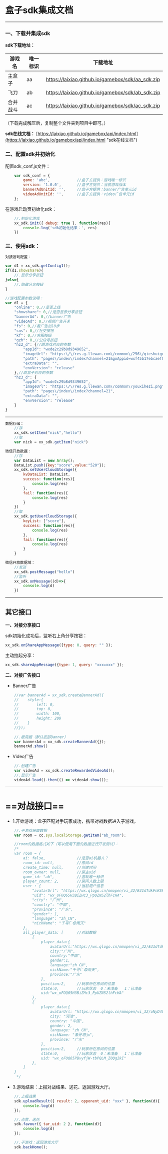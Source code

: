 # 盒子sdk集成文档
---------------
                
### **一、下载并集成sdk**

**sdk下载地址：**

| 游戏名  |  唯一标识 |  下载地址  |
| ------------ | ------------ |------------ |
|  主盒子 |  aa |   https://laixiao.github.io/gamebox/sdk/aa_sdk.zip |
|  飞刀   |  ab |  https://laixiao.github.io/gamebox/sdk/ab_sdk.zip   |
|  合并战斗   |  ac |  https://laixiao.github.io/gamebox/sdk/ac_sdk.zip   |

（下载完成解压后，复制整个文件夹到项目中即可。）

**sdk在线文档：**
[https://laixiao.github.io/gamebox/api/index.html](https://laixiao.github.io/gamebox/api/index.html "sdk在线文档")
    

### **二、配置sdk并初始化**

配置sdk_conf.js文件：
```javascript
    var sdk_conf = {
        game: 'abc',            //盒子方提供：游戏唯一标识
        version: '1.0.0',       //盒子方提供：当前游戏版本
        bannerAdUnitId: '',     //盒子方提供：banner广告单元id
        videoAdUnitId: '',      //盒子方提供：video广告单元id
    };
```
在游戏启动页初始化sdk：
```javascript
    //.初始化游戏
    xx_sdk.init({ debug: true }, function(res){
        console.log('sdk初始化结果：', res)
    })
```

### **三、使用sdk：**


```javascript
对接游戏配置：

var d1 = xx_sdk.getConfig1();
if(d1.showshare){
    //.显示分享按钮
}else{
    //.隐藏分享按钮
}

//游戏配置参数说明：
var d1 = {
    "online": 0,//是否上线
    "showshare": 0,//是否显示分享按钮
    "bannerAd": 0,//banner广告
    "videoAd": 0,//视频广告开关
    "fs": 0,//看广告加10步
    "sns": 0,//社交按钮
    "kf": 0,//客服按钮
    "gzh": 0,//公众号按钮
    "hz2_d": {//跳游戏对应的参数
        "appId": "wxde2c29b8d9349652",
        "imageUrl": "https:\/\/res.g.llewan.com\/common\/256\/qieshuiguoicon.png",
        "path": "pages\/index\/index?channel=21&goAppid=wxf45b17ebcaef8085&goPath=QUESTIONsidEQUAL49",
        "extraData": "",
        "envVersion": "release"
    },//跳盒子对应的参数
    "hz3_d": {
        "appId": "wxde2c29b8d9349652",
        "imageUrl": "https:\/\/res.g.llewan.com\/common\/youxihezi.png",
        "path": "pages\/index\/index?channel=21",
        "extraData": "",
        "envVersion": "release"
    }
}
```


---------

```javascript
数据存储：
    //存
    xx_sdk.setItem("nick","hello")
    //取
    var nick = xx_sdk.getItem("nick")

微信开放数据：
    //存
    var DataList = new Array();
    DataList.push({key:"score",value:"520"});
    xx_sdk.setUserCloudStorage({
        kvDataList: DataList,
        success: function(res){
            console.log(res)
        },
        fail: function(res){
            console.log(res)
        }
    })
    //取
    xx_sdk.getUserCloudStorage({
        keyList: ["score"],
        success: function(res){
            console.log(res)
        },
        fail: function(res){
            console.log(res)
        }
    }

微信开放数据域：
    //发送
    xx_sdk.postMessage("hello")
    //监听
    xx_sdk.onMessage((d)=>{
        console.log(d)
    })
```
    
-----

## 其它接口

**一、对接分享接口**
    
sdk初始化成功后，监听右上角分享按钮：
```javascript
xx_sdk.onShareAppMessage({type: 0, query: "" });
```
主动拉起分享：
```javascript
xx_sdk.shareAppMessage({type: 1, query: "xxx=xxx" });
```
	
**二、对接广告接口**

* Banner广告
```javascript
    //var bannerAd = xx_sdk.createBannerAd({
    //    style:{
    //        left: 0,
    //        top: 0,
    //        width: 100,
    //        height: 200
    //    }
    //});
    
    //.极简版（默认底部Banner）
    var bannerAd = xx_sdk.createBannerAd({});
    bannerAd.show()
```

* Video广告
```javascript
    //.创建广告
    var videoAd = xx_sdk.createRewardedVideoAd();
    //.显示广告
    videoAd.load().then(() => videoAd.show());
```

--------

# ==对战接口==

- 1.开始游戏：盒子匹配对手玩家成功，携带对战数据进入子游戏。
```javascript
    //.子游戏获取数据
    var room = cc.sys.localStorage.getItem("ab_room");

    //room的数据格式如下（可以使用下面的数据进行开发测试）：
    /* 
    var room = {
        ai: false,              //是否ai机器人？
        room_id: null,          //房间id
        create_time: null,      //创建时间
        room_owner: null,       //房主uid
        game_id: "ab",          //游戏唯一标识
        player_count: 2,        //房间人数上限
        user : {                //当前用户信息
            "avatarUrl": "https://wx.qlogo.cn/mmopen/vi_32/E31dTdkFnKSFOmmy98kLqJlmDQFjLoRt52KTxohsKFtib2otLWZFOCzyuPXia8A7YR32th1FibqncWra94aAJQicYw/132",
            "uid": "wx_oFOQ65H3BiZHc3_PpUZN52lhFcHA",
            "city": "广州",
            "country": "中国",
            "province": "广东",
            "gender": 1,
            "language": "zh_CN",
            "nickName": "千寻િ😨雨天"
        },    
        all_player_data: [      //对战数据
            {
                player_data:{
                    avatarUrl:"https://wx.qlogo.cn/mmopen/vi_32/E31dTdkFnKSFOmmy98kLqJlmDQFjLoRt52KTxohsKFtib2otLWZFOCzyuPXia8A7YR32th1FibqncWra94aAJQicYw/132",
                    city:"广州",
                    country:"中国",
                    gender:1,
                    language:"zh_CN",
                    nickName:"千寻િ😨雨天",
                    province:"广东"
                },
                position:2,     //玩家所在房间的位置
                state:0,        //玩家状态  0：未准备   1：已准备
                uid:"wx_oFOQ65H3BiZHc3_PpUZN52lhFcHA"
            },
            {
                player_data:{
                    avatarUrl: "https://wx.qlogo.cn/mmopen/vi_32/oNyD409Hg3gHqJtqtKFhhYDiad6pRFiaprwjEheyLra4CEicGPdnn7uBCJL0oxZjqAibW4wrTsbtfnHoY6NolPpz9A/132",
                    city: "河池",
                    country: "中国",
                    gender: 2,
                    language: "zh_CN",
                    nickName: "象牙塔จุ๊บ",
                    province: "广东"
                },
                position:2,     //玩家所在房间的位置
                state:0,        //玩家状态  0：未准备   1：已准备
                uid: "wx_oFOQ65PBvyfjW-tbPQLM_Z0Qg2kI"
            },
        ]
    }
     */
```

- 3.游戏结束：上报对战结果、送花、返回游戏大厅。
```javascript
    //.上报战果
    sdk.uploadResult({ result: 2, opponent_uid: "xxx" }, function(d){
        console.log(d)
    });

    //.点赞、送花
    sdk.favour({ tar_uid: 2 }, function(d){
        console.log(d)
    });

    //.子游戏：返回游戏大厅
    sdk.backHome();
```
